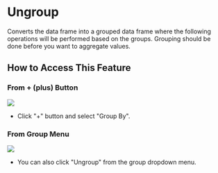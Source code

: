 # Ungroup
Converts the data frame into a grouped data frame where the following operations will be performed based on the groups. Grouping should be done before you want to aggregate values.

## How to Access This Feature

### From + (plus) Button
![](images/command-ungroup-df-menu.png)
* Click "+" button and select "Group By".

### From Group Menu
![](images/command-ungroup-dialog.png)
* You can also click "Ungroup" from the group dropdown menu.

